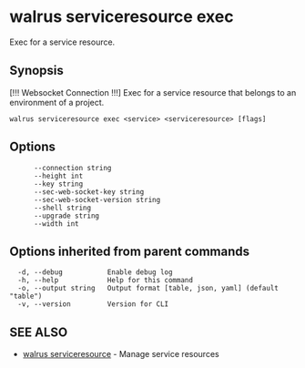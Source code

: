 # walrus serviceresource exec

Exec for a service resource.

## Synopsis

[!!! Websocket Connection !!!] Exec for a service resource that belongs to an environment of a project.

```
walrus serviceresource exec <service> <serviceresource> [flags]
```

## Options

```
      --connection string               
      --height int                      
      --key string                      
      --sec-web-socket-key string       
      --sec-web-socket-version string   
      --shell string                    
      --upgrade string                  
      --width int                       
```

## Options inherited from parent commands

```
  -d, --debug           Enable debug log
  -h, --help            Help for this command
  -o, --output string   Output format [table, json, yaml] (default "table")
  -v, --version         Version for CLI
```

## SEE ALSO

* [walrus serviceresource](walrus_serviceresource)	 - Manage service resources

